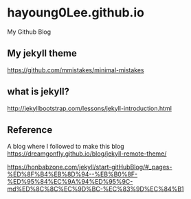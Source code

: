 # hayoung0Lee.github.io
My Github Blog

## My jekyll theme
https://github.com/mmistakes/minimal-mistakes

## what is jekyll? 
http://jekyllbootstrap.com/lessons/jekyll-introduction.html

## Reference
A blog where I followed to make this blog <br/>
https://dreamgonfly.github.io/blog/jekyll-remote-theme/


https://honbabzone.com/jekyll/start-gitHubBlog/#_pages-%ED%8F%B4%EB%8D%94--%EB%B0%8F-%ED%95%84%EC%9A%94%ED%95%9C-md%ED%8C%8C%EC%9D%BC-%EC%83%9D%EC%84%B1
